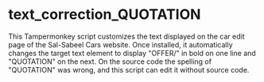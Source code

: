 # text_correction_QUOTATION
This Tampermonkey script customizes the text displayed on the car edit page of the Sal-Sabeel Cars website. Once installed, it automatically changes the target text element to display "OFFER/" in bold on one line and "QUOTATION" on the next. On the source code the spelling of "QUOTATION" was wrong, and this script can edit it without source code.
